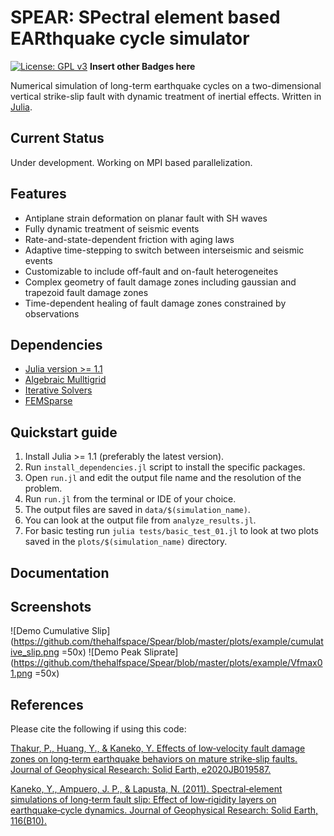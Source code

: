 # SPEAR: SPectral element based EARthquake cycle simulator 

[![License: GPL v3](https://img.shields.io/badge/License-GPLv3-blue.svg)](https://www.gnu.org/licenses/gpl-3.0)  **Insert other Badges here**

Numerical simulation of long-term earthquake cycles on a two-dimensional vertical strike-slip fault with dynamic treatment of inertial effects. Written in [Julia](https://julialang.org).

## Current Status
Under development. Working on MPI based parallelization.

## Features
- Antiplane strain deformation on planar fault with SH waves
- Fully dynamic treatment of seismic events
- Rate-and-state-dependent friction with aging laws 
- Adaptive time-stepping to switch between interseismic and seismic events
- Customizable to include off-fault and on-fault heterogeneites
- Complex geometry of fault damage zones including gaussian and trapezoid fault damage zones
- Time-dependent healing of fault damage zones constrained by observations

## Dependencies
- [Julia version >= 1.1](https://julialang.org)
- [Algebraic Mulltigrid](https://github.com/JuliaLinearAlgebra/AlgebraicMultigrid.jl)
- [Iterative Solvers](https://github.com/JuliaMath/IterativeSolvers.jl)
- [FEMSparse](https://github.com/ahojukka5/FEMSparse.jl)

## Quickstart guide
1. Install Julia >= 1.1 (preferably the latest version).
2. Run `install_dependencies.jl` script to install the specific packages.
3. Open `run.jl` and edit the output file name and the resolution of the problem.
4. Run `run.jl` from the terminal or IDE of your choice.
5. The output files are saved in `data/$(simulation_name)`.
6. You can look at the output file from `analyze_results.jl`.
7. For basic testing run `julia tests/basic_test_01.jl` to look at two plots saved in the `plots/$(simulation_name)` directory.

## Documentation

## Screenshots
![Demo Cumulative Slip](https://github.com/thehalfspace/Spear/blob/master/plots/example/cumulative_slip.png =50x)
![Demo Peak Sliprate](https://github.com/thehalfspace/Spear/blob/master/plots/example/Vfmax01.png =50x)


## References
Please cite the following if using this code:

[Thakur, P., Huang, Y., & Kaneko, Y. Effects of low‐velocity fault damage zones on long‐term earthquake behaviors on mature strike‐slip faults. Journal of Geophysical Research: Solid Earth, e2020JB019587.](https://agupubs.onlinelibrary.wiley.com/doi/full/10.1029/2020JB019587)

[Kaneko, Y., Ampuero, J. P., & Lapusta, N. (2011). Spectral‐element simulations of long‐term fault slip: Effect of low‐rigidity layers on earthquake‐cycle dynamics. Journal of Geophysical Research: Solid Earth, 116(B10).](https://agupubs.onlinelibrary.wiley.com/doi/full/10.1029/2011JB008395)
